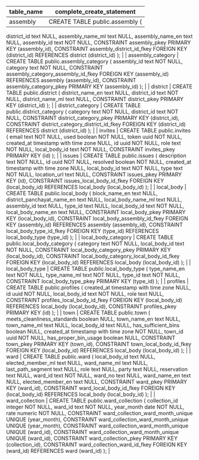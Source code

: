 | table_name          | complete_create_statement                                                                                                                                                                                                                                                                                                                                                                                                                                                                                                                                                                   |
| ------------------- | ------------------------------------------------------------------------------------------------------------------------------------------------------------------------------------------------------------------------------------------------------------------------------------------------------------------------------------------------------------------------------------------------------------------------------------------------------------------------------------------------------------------------------------------------------------------------------------------- |
| assembly            | CREATE TABLE public.assembly (
  district_id text NULL,
  assembly_name_ml text NULL,
  assembly_name_en text NULL,
  assembly_id text NOT NULL,
  CONSTRAINT assembly_pkey PRIMARY KEY (assembly_id),
  CONSTRAINT assembly_district_id_fkey FOREIGN KEY (district_id) REFERENCES district (district_id)
);                                                                                                                                                                                                                                                                                |
| assembly_category   | CREATE TABLE public.assembly_category (
  assembly_id text NOT NULL,
  category text NOT NULL,
  CONSTRAINT assembly_category_assembly_id_fkey FOREIGN KEY (assembly_id) REFERENCES assembly (assembly_id),
  CONSTRAINT assembly_category_pkey PRIMARY KEY (assembly_id)
);                                                                                                                                                                                                                                                                                                                |
| district            | CREATE TABLE public.district (
  district_name_en text NULL,
  district_id text NOT NULL,
  district_name_ml text NULL,
  CONSTRAINT district_pkey PRIMARY KEY (district_id)
);                                                                                                                                                                                                                                                                                                                                                                                                             |
| district_category   | CREATE TABLE public.district_category (
  category text NOT NULL,
  district_id text NOT NULL,
  CONSTRAINT district_category_pkey PRIMARY KEY (district_id),
  CONSTRAINT district_category_district_id_fkey FOREIGN KEY (district_id) REFERENCES district (district_id)
);                                                                                                                                                                                                                                                                                                                |
| invites             | CREATE TABLE public.invites (
  email text NOT NULL,
  used boolean NOT NULL,
  token uuid NOT NULL,
  created_at timestamp with time zone NULL,
  id uuid NOT NULL,
  role text NOT NULL,
  local_body_id text NOT NULL,
  CONSTRAINT invites_pkey PRIMARY KEY (id)
);                                                                                                                                                                                                                                                                                                                     |
| issues              | CREATE TABLE public.issues (
  description text NOT NULL,
  id uuid NOT NULL,
  resolved boolean NOT NULL,
  created_at timestamp with time zone NULL,
  local_body_id text NOT NULL,
  type text NOT NULL,
  location_url text NULL,
  CONSTRAINT issues_pkey PRIMARY KEY (id),
  CONSTRAINT issues_local_body_id_fkey FOREIGN KEY (local_body_id) REFERENCES local_body (local_body_id)
);                                                                                                                                                                                                |
| local_body          | CREATE TABLE public.local_body (
  block_name_en text NULL,
  district_panchayat_name_en text NULL,
  local_body_name_ml text NULL,
  assembly_id text NULL,
  type_id text NULL,
  local_body_id text NOT NULL,
  local_body_name_en text NULL,
  CONSTRAINT local_body_pkey PRIMARY KEY (local_body_id),
  CONSTRAINT local_body_assembly_id_fkey FOREIGN KEY (assembly_id) REFERENCES assembly (assembly_id),
  CONSTRAINT local_body_type_id_fkey FOREIGN KEY (type_id) REFERENCES local_body_type (type_id)
);                                                                         |
| local_body_category | CREATE TABLE public.local_body_category (
  category text NOT NULL,
  local_body_id text NOT NULL,
  CONSTRAINT local_body_category_pkey PRIMARY KEY (local_body_id),
  CONSTRAINT local_body_category_local_body_id_fkey FOREIGN KEY (local_body_id) REFERENCES local_body (local_body_id)
);                                                                                                                                                                                                                                                                                              |
| local_body_type     | CREATE TABLE public.local_body_type (
  type_name_en text NOT NULL,
  type_name_ml text NOT NULL,
  type_id text NOT NULL,
  CONSTRAINT local_body_type_pkey PRIMARY KEY (type_id)
);                                                                                                                                                                                                                                                                                                                                                                                                       |
| profiles            | CREATE TABLE public.profiles (
  created_at timestamp with time zone NULL,
  id uuid NOT NULL,
  local_body_id text NOT NULL,
  role text NULL,
  CONSTRAINT profiles_local_body_id_fkey FOREIGN KEY (local_body_id) REFERENCES local_body (local_body_id),
  CONSTRAINT profiles_pkey PRIMARY KEY (id)
);                                                                                                                                                                                                                                                                                  |
| town                | CREATE TABLE public.town (
  meets_cleanliness_standards boolean NULL,
  town_name_en text NULL,
  town_name_ml text NULL,
  local_body_id text NULL,
  has_sufficient_bins boolean NULL,
  created_at timestamp with time zone NOT NULL,
  town_id uuid NOT NULL,
  has_proper_bin_usage boolean NULL,
  CONSTRAINT town_pkey PRIMARY KEY (town_id),
  CONSTRAINT town_local_body_id_fkey FOREIGN KEY (local_body_id) REFERENCES local_body (local_body_id)
);                                                                                                                             |
| ward                | CREATE TABLE public.ward (
  local_body_id text NULL,
  elected_member_ml text NULL,
  ward_name_ml text NULL,
  last_path_segment text NULL,
  role text NULL,
  party text NULL,
  reservation text NULL,
  ward_id text NOT NULL,
  ward_no text NULL,
  ward_name_en text NULL,
  elected_member_en text NULL,
  CONSTRAINT ward_pkey PRIMARY KEY (ward_id),
  CONSTRAINT ward_local_body_id_fkey FOREIGN KEY (local_body_id) REFERENCES local_body (local_body_id)
);                                                                                                                  |
| ward_collection     | CREATE TABLE public.ward_collection (
  collection_id integer NOT NULL,
  ward_id text NOT NULL,
  year_month date NOT NULL,
  rate numeric NOT NULL,
  CONSTRAINT ward_collection_ward_month_unique UNIQUE (year_month),
  CONSTRAINT ward_collection_ward_month_unique UNIQUE (year_month),
  CONSTRAINT ward_collection_ward_month_unique UNIQUE (ward_id),
  CONSTRAINT ward_collection_ward_month_unique UNIQUE (ward_id),
  CONSTRAINT ward_collection_pkey PRIMARY KEY (collection_id),
  CONSTRAINT ward_collection_ward_id_fkey FOREIGN KEY (ward_id) REFERENCES ward (ward_id)
); |